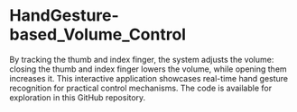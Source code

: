 # HandGesture-based_Volume_Control


By tracking the thumb and index finger, the system adjusts the volume: closing the thumb and index finger lowers the volume, while opening them increases it. This interactive application showcases real-time hand gesture recognition for practical control mechanisms. The code is available for exploration in this GitHub repository.
